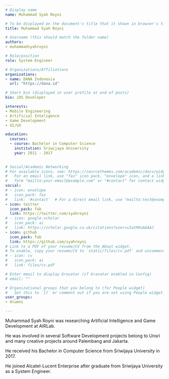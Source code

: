 ```yaml
---
# Display name
name: Muhammad Syah Royni

# To be displayed on the document's title that it shown in browser's title bar
title: Muhammad Syah Royni

# Username (this should match the folder name)
authors:
- muhammadsyahroyni

# Role/position
role: System Engineer

# Organizations/Affiliations
organizations:
- name: DANA Indonesia
  url: "https://dana.id"

# Short bio (displayed in user profile at end of posts)
bio: iOS Developer

interests:
- Mobile Engineering
- Artificial Inteligence
- Game Development
- UI/UX

education:
  courses:
  - course: Bachelor in Computer Science
    institution: Sriwijaya University
    year: 2011 - 2017
  

# Social/Academic Networking
# For available icons, see: https://sourcethemes.com/academic/docs/widgets/#icons
#   For an email link, use "fas" icon pack, "envelope" icon, and a link in the
#   form "mailto:your-email@example.com" or "#contact" for contact widget.
social:
# - icon: envelope
#   icon_pack: fas
#   link: '#contact'  # For a direct email link, use "mailto:test@example.org".
- icon: twitter
  icon_pack: fab
  link: https://twitter.com/syahroyni
# - icon: google-scholar
#   icon_pack: ai
#   link: https://scholar.google.co.uk/citations?user=sIwtMXoAAAAJ
- icon: github
  icon_pack: fab
  link: https://github.com/syahroyni
# Link to a PDF of your resume/CV from the About widget.
# To enable, copy your resume/CV to `static/files/cv.pdf` and uncomment the lines below.
# - icon: cv
#   icon_pack: ai
#   link: files/cv.pdf

# Enter email to display Gravatar (if Gravatar enabled in Config)
# email: ""

# Organizational groups that you belong to (for People widget)
#   Set this to `[]` or comment out if you are not using People widget.
user_groups:
- Alumni

---
```


<!--- Biography --->

Muhammad Syah Royni was researching Artificial Intelligence and Game Development at AIRLab.

He was involved in several Software Development projects belong to Unsri and many creative projects around Palembang and Jakarta.

He received his Bachelor in Computer Science from Sriwijaya University in 2017.

He joined Alcatel-Lucent Enterprise after graduate from Sriwijaya University as a System Engineer.
